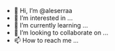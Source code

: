 - 👋 Hi, I’m @aleserraa
- 👀 I’m interested in ...
- 🌱 I’m currently learning ...
- 💞️ I’m looking to collaborate on ...
- 📫 How to reach me ...

<!---
aleserraa/aleserraa is a ✨ special ✨ repository because its `README.md` (this file) appears on your GitHub profile.
You can click the Preview link to take a look at your changes.
--->
